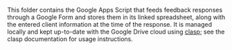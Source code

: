 This folder contains the Google Apps Script that feeds feedback responses
through a Google Form and stores them in its linked spreadsheet, along with the
entered client information at the time of the response. It is managed locally
and kept up-to-date with the Google Drive cloud using
[clasp](https://github.com/google/clasp); see the clasp documentation for
usage instructions.
